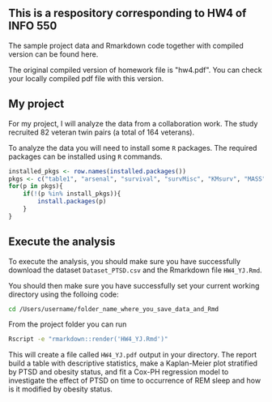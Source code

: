 ## This is a respository corresponding to HW4 of INFO 550

The sample project data and Rmarkdown code together with compiled version can be found here.

The original compiled version of homework file is "hw4.pdf". You can check your locally compiled pdf file with this version.


## My project

For my project, I will analyze the data from a collaboration work. The study recruited 82 veteran twin pairs (a total of 164 veterans).

To analyze the data you will need to install some `R` packages. The required packages can be installed using `R` commands.

``` r
installed_pkgs <- row.names(installed.packages())
pkgs <- c("table1", "arsenal", "survival", "survMisc", "KMsurv", "MASS")
for(p in pkgs){
	if(!(p %in% install_pkgs)){
		install.packages(p)
	}
}
```

## Execute the analysis

To execute the analysis, you should make sure you have successfully download the dataset `Dataset_PTSD.csv` and the Rmarkdown file `HW4_YJ.Rmd`. 

You should then make sure you have successfully set your current working directory using the folloing code:

``` bash
cd /Users/username/folder_name_where_you_save_data_and_Rmd
```


From the project folder you can run 

``` bash
Rscript -e "rmarkdown::render('HW4_YJ.Rmd')"
```

This will create a file called `HW4_YJ.pdf` output in your directory. The report build a table with descriptive statistics, make a Kaplan-Meier plot stratified by PTSD and obesity status, and fit a Cox-PH regression model to investigate the effect of PTSD on time to occurrence of REM sleep and how is it modified by obesity status. 

